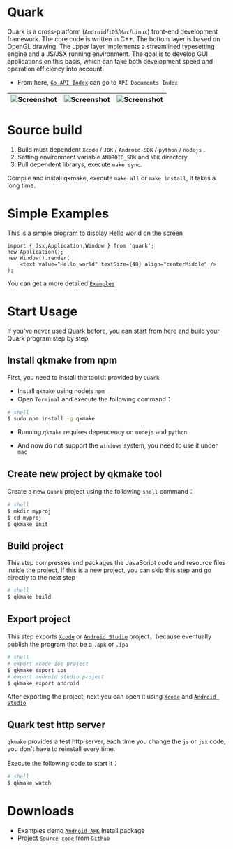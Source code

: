 Quark
===============

Quark is a cross-platform (`Android`/`iOS`/`Mac`/`Linux`) front-end development framework. The core code is written in C++. The bottom layer is based on OpenGL drawing. The upper layer implements a streamlined typesetting engine and a JS/JSX running environment. The goal is to develop GUI applications on this basis, which can take both development speed and operation efficiency into account.

* From here, [`Go API Index`](http://quarks.cc/doc/) can go to `API Documents Index`

| ![Screenshot](http://quarks.cc/img/000.jpg) | ![Screenshot](http://quarks.cc/img/001.jpg) | ![Screenshot](http://quarks.cc/img/002.jpg) |
|--|--|--|


Source build
===============

1. Build must dependent `Xcode` / `JDK` / `Android-SDK` / `python` / `nodejs` .
2. Setting environment variable `ANDROID_SDK` and `NDK` directory.
3. Pull dependent librarys, execute `make sync`.

Compile and install qkmake, execute `make all` or `make install`, It takes a long time.


# Simple Examples

This is a simple program to display Hello world on the screen

```tsx
import { Jsx,Application,Window } from 'quark';
new Application();
new Window().render(
	<text value="Hello world" textSize={48} align="centerMiddle" />
);
```

You can get a more detailed [`Examples`]

# Start Usage

If you've never used Quark before, you can start from here and build your Quark program step by step.

## Install qkmake from npm

First, you need to install the toolkit provided by `Quark`

* Install `qkmake` using nodejs `npm` 
* Open `Terminal` and execute the following command：

```sh
# shell
$ sudo npm install -g qkmake
```
	
* Running `qkmake` requires dependency on `nodejs` and `python`

* And now do not support the `windows` system, you need to use it under `mac`

## Create new project by qkmake tool

Create a new `Quark` project using the following `shell` command：

```sh
# shell
$ mkdir myproj
$ cd myproj
$ qkmake init
```

## Build project

This step compresses and packages the JavaScript code and resource files inside the project,
If this is a new project, you can skip this step and go directly to the next step

```sh
# shell
$ qkmake build
```

## Export project

This step exports [`Xcode`] or [`Android Studio`] project，because eventually publish the program that be a `.apk` or `.ipa`

```sh
# shell
# export xcode ios project
$ qkmake export ios
# export android studio project
$ qkmake export android
```

After exporting the project, next you can open it using [`Xcode`] and [`Android Studio`]

## Quark test http server

`qkmake` provides a test http server, each time you change the `js` or `jsx` code, you don't have to reinstall every time.

Execute the following code to start it：

```sh
# shell
$ qkmake watch
```

# Downloads

* Examples demo [`Android APK`] Install package
* Project [`Source code`] from `Github`


[`Examples`]: https://github.com/louis-tru/quark/tree/master/examples
[`Xcode`]: https://developer.apple.com/library/content/documentation/IDEs/Conceptual/AppDistributionGuide/ConfiguringYourApp/ConfiguringYourApp.html
[`Android Studio`]: https://developer.android.com/studio/projects/create-project.html
[`Android APK`]: https://github.com/louis-tru/quark/releases/download/v0.1.0/examples-release.apk
[`NPM`]: https://www.npmjs.com/package/qkmake
[`Source code`]: https://github.com/louis-tru/quark



<script>
	<!--
	var language = (navigator.browserLanguage || navigator.language).toLowerCase();
	var isLanguageCn = language.indexOf('cn') >= 0;
	var isPageCn = location.href.indexOf('README-cn') >=0;
	var isHtml = typeof src == 'string'; // html page will have a src variable

	if ( isLanguageCn ) { // cn
		if ( !isPageCn ) { // goto to cn
			location.href = isHtml ? 'README-cn.html' : 'README-cn.md';
		}
	} else { // en
		if ( isPageCn ) { // goto to en
			location.href = isHtml ? 'README.html' : 'README.md';
		}
	}
	-->
</script>